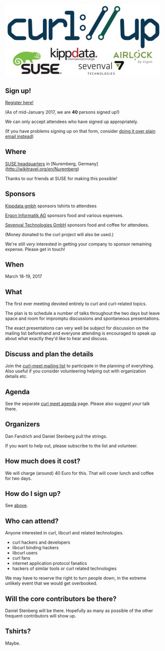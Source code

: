 ![curl://up](images/curlup-plus-sponsors.jpg)

## Sign up!

[Register here!](https://docs.google.com/forms/d/e/1FAIpQLScdaOERcZbsgavA8adezuklZIT8QGQjBNo6AvrT-rzajVCuVQ/viewform)

(As of mid-January 2017, we are **40** persons signed up!)

We can only accept attendees who have signed up appropriately.

(If you have problems signing up on that form, consider [doing it over plain email instead](curlup-2017-sign-up-info))

## Where

[SUSE headquarters](https://www.suse.com/company/contact/headquarters) in [Nuremberg, Germany]
(http://wikitravel.org/en/Nuremberg)

Thanks to our friends at SUSE for making this possible!

## Sponsors

[Kippdata gmbh](http://www.kippdata.de/) sponsors tshirts to attendees

[Ergon Informatik AG](https://www.ergon.ch/) sponsors food and various expenses.

[Sevenval Technologies GmbH](https://www.sevenval.com/) sponsors food and coffee for attendees.

(Money donated to the curl project will also be used.)

We're still *very* interested in getting your company to sponsor remaining expense. Please get in touch!

## When

March 18-19, 2017

## What

The first ever meeting devoted entirely to curl and curl-related topics.

The plan is to schedule a number of talks throughout the two days but leave space and room for impromptu discussions and spontaneous presentations.

The exact presentations can very well be subject for discussion on the mailing list beforehand and everyone attending is encouraged to speak up about what exactly they'd like to hear and discuss.

## Discuss and plan the details

Join the [curl-meet mailing list](https://cool.haxx.se/mailman/listinfo/curl-meet) to participate in the planning of everything. Also useful if you consider volunteering helping out with organization details etc.

## Agenda

See the separate [curl meet agenda](curl-meet-2017-agenda) page. Please also suggest *your* talk there.

## Organizers

Dan Fandrich and Daniel Stenberg pull the strings.

If you want to help out, please subscribe to the list and volunteer.

## How much does it cost?

We will charge (around) 40 Euro for this. That will cover lunch and coffee for two days.

## How do I sign up?

See [above](#sign-up).

## Who can attend?

Anyone interested in curl, libcurl and related technologies.

- curl hackers and developers
- libcurl binding hackers
- libcurl users
- curl fans
- internet application protocol fanatics
- hackers of similar tools or curl related technologies

We may have to reserve the right to turn people down, in the extreme unlikely event that we would get overbooked.

## Will the core contributors be there?

Daniel Stenberg will be there. Hopefully as many as possible of the other frequent contributors will show up.

## Tshirts?

Maybe.
